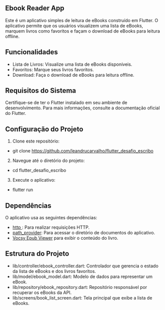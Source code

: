 ## Ebook Reader App
Este é um aplicativo simples de leitura de eBooks construído em Flutter. O aplicativo permite que os usuários visualizem uma lista de eBooks, marquem livros como favoritos e façam o download de eBooks para leitura offline.

## Funcionalidades
- Lista de Livros: Visualize uma lista de eBooks disponíveis.
- Favoritos: Marque seus livros favoritos.
- Download: Faça o download de eBooks para leitura offline.

## Requisitos do Sistema

Certifique-se de ter o Flutter instalado em seu ambiente de desenvolvimento. Para mais informações, consulte a documentação oficial do Flutter.

## Configuração do Projeto

1. Clone este repositório:
- git clone https://github.com/leandrucarvalho/flutter_desafio_escribo

2. Navegue até o diretório do projeto:

- cd flutter_desafio_escribo

3. Execute o aplicativo:
   
- flutter run

## Dependências
O aplicativo usa as seguintes dependências:

- [http ](https://pub.dev/packages/http): Para realizar requisições HTTP.
- [path_provider](https://pub.dev/packages/path_provider): Para acessar o diretório de documentos do aplicativo.
- [Vocsy Epub Viewer](https://pub.dev/packages/vocsy_epub_viewer) para exibir o conteúdo do livro.

## Estrutura do Projeto
- lib/controller/ebook_controller.dart: Controlador que gerencia o estado da lista de eBooks e dos livros favoritos.
- lib/model/ebook_model.dart: Modelo de dados para representar um eBook.
- lib/repository/ebook_repository.dart: Repositório responsável por recuperar os eBooks da API.
- lib/screens/book_list_screen.dart: Tela principal que exibe a lista de eBooks.